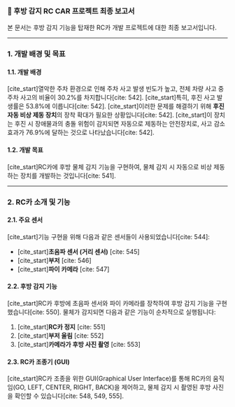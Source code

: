 ### 🚗 후방 감지 RC CAR 프로젝트 최종 보고서

본 문서는 후방 감지 기능을 탑재한 RC카 개발 프로젝트에 대한 최종 보고서입니다.

---

### 1. 개발 배경 및 목표

#### 1.1. 개발 배경
[cite_start]열악한 주차 환경으로 인해 주차 사고 발생 빈도가 높고, 전체 차량 사고 중 주차 사고의 비율이 30.2%를 차지합니다[cite: 542]. [cite_start]특히, 후진 사고 발생률은 53.8%에 이릅니다[cite: 542]. [cite_start]이러한 문제를 해결하기 위해 **후진 자동 비상 제동 장치**의 장착 확대가 필요한 상황입니다[cite: 542]. [cite_start]이 장치는 후진 시 장애물과의 충돌 위험이 감지되면 자동으로 제동하는 안전장치로, 사고 감소 효과가 76.9%에 달하는 것으로 나타났습니다[cite: 542].

#### 1.2. 개발 목표
[cite_start]RC카에 후방 물체 감지 기능을 구현하여, 물체 감지 시 자동으로 비상 제동하는 장치를 개발하는 것입니다[cite: 541].

---

### 2. RC카 소개 및 기능

#### 2.1. 주요 센서
[cite_start]기능 구현을 위해 다음과 같은 센서들이 사용되었습니다[cite: 544]:
* [cite_start]**초음파 센서 (거리 센서)** [cite: 545]
* [cite_start]**부저** [cite: 546]
* [cite_start]**파이 카메라** [cite: 547]

#### 2.2. 후방 감지 기능
[cite_start]RC카 후방에 초음파 센서와 파이 카메라를 장착하여 후방 감지 기능을 구현했습니다[cite: 550]. 물체가 감지되면 다음과 같은 기능이 순차적으로 실행됩니다:
1.  [cite_start]**RC카 정지** [cite: 551]
2.  [cite_start]**부저 울림** [cite: 552]
3.  [cite_start]**카메라가 후방 사진 촬영** [cite: 553]

#### 2.3. RC카 조종기 (GUI)
[cite_start]RC카 조종을 위한 GUI(Graphical User Interface)를 통해 RC카의 움직임(GO, LEFT, CENTER, RIGHT, BACK)을 제어하고, 물체 감지 시 촬영된 후방 사진을 확인할 수 있습니다[cite: 548, 549, 555].
